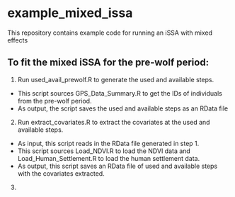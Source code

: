 # example_mixed_issa
This repository contains example code for running an iSSA with mixed effects

## To fit the mixed iSSA for the pre-wolf period:
1) Run used_avail_prewolf.R to generate the used and available steps. 
- This script sources GPS_Data_Summary.R to get the IDs of individuals from the pre-wolf period. 
- As output, the script saves the used and available steps as an RData file
2) Run extract_covariates.R to extract the covariates at the used and available steps. 
- As input, this script reads in the RData file generated in step 1. 
- This script sources Load_NDVI.R to load the NDVI data and  Load_Human_Settlement.R to load the human settlement data.
- As output, this script saves an RData file of used and available steps with the covariates extracted.
3) 

